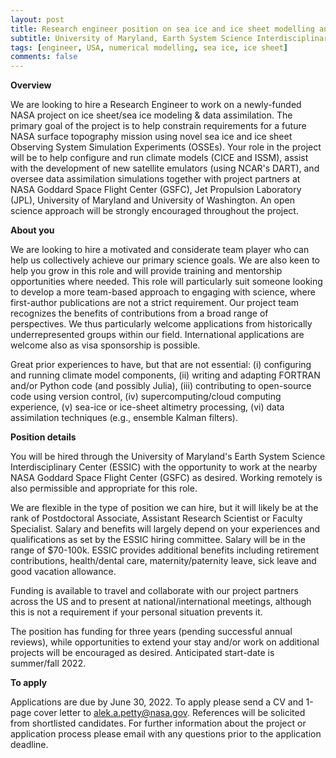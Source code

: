 ```yaml
---
layout: post
title: Research engineer position on sea ice and ice sheet modelling and data assimilation (Baltimore County, Maryland)
subtitle: University of Maryland, Earth System Science Interdisciplinary Center
tags: [engineer, USA, numerical modelling, sea ice, ice sheet]
comments: false
---
```

**Overview**

We are looking to hire a Research Engineer to work on a newly-funded NASA project on ice sheet/sea ice modeling & data assimilation. The primary goal of the project is to help constrain requirements for a future NASA surface topography mission using novel sea ice and ice sheet Observing System Simulation Experiments (OSSEs). Your role in the project will be to help configure and run climate models (CICE and ISSM), assist with the development of new satellite emulators (using NCAR's DART), and oversee data assimilation simulations together with project partners at NASA Goddard Space Flight Center (GSFC), Jet Propulsion Laboratory (JPL), University of Maryland and University of Washington. An open science approach will be strongly encouraged throughout the project.

**About you**

We are looking to hire a motivated and considerate team player who can help us collectively achieve our primary science goals. We are also keen to help you grow in this role and will provide training and mentorship opportunities where needed. This role will particularly suit someone looking to develop a more team-based approach to engaging with science, where first-author publications are not a strict requirement. Our project team recognizes the benefits of contributions from a broad range of perspectives. We thus particularly welcome applications from historically underrepresented groups within our field. International applications are welcome also as visa sponsorship is possible.

Great prior experiences to have, but that are not essential: (i) configuring and running climate model components, (ii) writing and adapting FORTRAN and/or Python code (and possibly Julia), (iii) contributing to open-source code using version control, (iv) supercomputing/cloud computing experience, (v) sea-ice or ice-sheet altimetry processing, (vi) data assimilation techniques (e.g., ensemble Kalman filters).

**Position details**

You will be hired through the University of Maryland's Earth System Science Interdisciplinary Center (ESSIC) with the opportunity to work at the nearby NASA Goddard Space Flight Center (GSFC) as desired. Working remotely is also permissible and appropriate for this role.

We are flexible in the type of position we can hire, but it will likely be at the rank of Postdoctoral Associate, Assistant Research Scientist or Faculty Specialist. Salary and benefits will largely depend on your experiences and qualifications as set by the ESSIC hiring committee. Salary will be in the range of $70-100k. ESSIC provides additional benefits including retirement contributions, health/dental care, maternity/paternity leave, sick leave and good vacation allowance.

Funding is available to travel and collaborate with our project partners across the US and to present at national/international meetings, although this is not a requirement if your personal situation prevents it.

The position has funding for three years (pending successful annual reviews), while opportunities to extend your stay and/or work on additional projects will be encouraged as desired. Anticipated start-date is summer/fall 2022.

**To apply**

Applications are due by June 30, 2022.  To apply please send a CV and 1-page cover letter to alek.a.petty@nasa.gov. References will be solicited from shortlisted candidates.
For further information about the project or application process please email with any questions prior to the application deadline.
